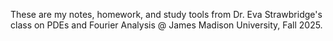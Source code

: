 These are my notes, homework, and study tools from Dr. Eva Strawbridge's class on PDEs and Fourier Analysis @ James Madison University, Fall 2025.
